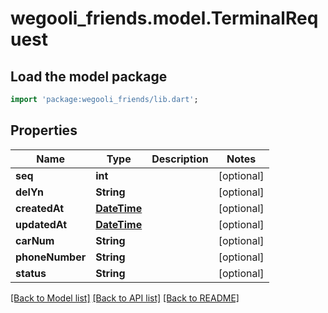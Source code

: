 # wegooli_friends.model.TerminalRequest

## Load the model package

```dart
import 'package:wegooli_friends/lib.dart';
```

## Properties

| Name            | Type                        | Description | Notes      |
| --------------- | --------------------------- | ----------- | ---------- |
| **seq**         | **int**                     |             | [optional] |
| **delYn**       | **String**                  |             | [optional] |
| **createdAt**   | [**DateTime**](DateTime.md) |             | [optional] |
| **updatedAt**   | [**DateTime**](DateTime.md) |             | [optional] |
| **carNum**      | **String**                  |             | [optional] |
| **phoneNumber** | **String**                  |             | [optional] |
| **status**      | **String**                  |             | [optional] |

[[Back to Model list]](../README.md#documentation-for-models)
[[Back to API list]](../README.md#documentation-for-api-endpoints)
[[Back to README]](../README.md)
